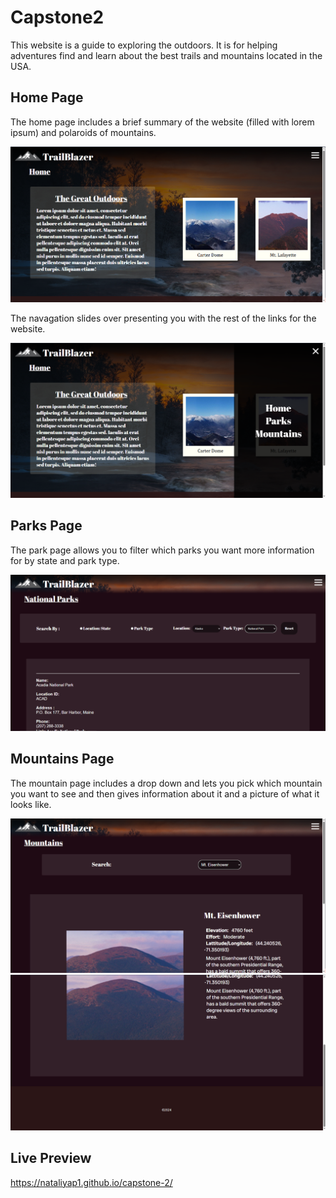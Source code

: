 # Capstone2
This website is a guide to exploring the outdoors. It is for helping adventures find and learn about the best trails and mountains located in the USA.
## Home Page
The home page includes a brief summary of the website (filled with lorem ipsum) and polaroids of mountains. 

<img src="./images/HomePage.PNG" alt="homePage">

The navagation slides over presenting you with the rest of the links for the website.

<img src="./images/HomeWithNav.PNG" alt="homeWithNav">

## Parks Page
The park page allows you to filter which parks you want more information for by state and park type.

<img src="./images/ParksPage.PNG" alt="parkspage">

## Mountains Page
The mountain page includes a drop down and lets you pick which mountain you want to see and then gives information about it and a picture of what it looks like.

<img src="./images/MountainPage.PNG" alt="mtnPage">
<img src="./images/MountainPage2.PNG" alt="mtnPageTwo">

## Live Preview

<a href="https://nataliyap1.github.io/capstone-2/">https://nataliyap1.github.io/capstone-2/</a>



